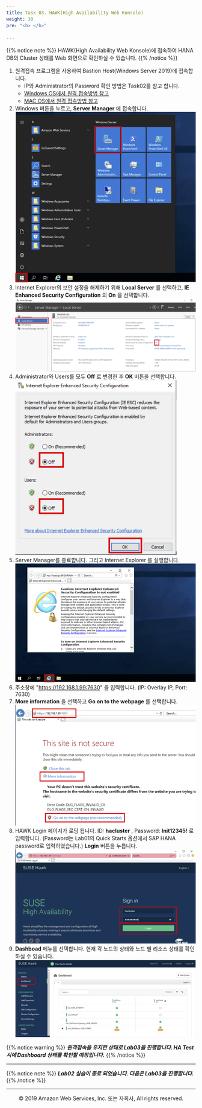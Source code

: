 ```yaml
---
title: Task 03. HAWK(High Availability Web Konsole)
weight: 30
pre: "<b> </b>"

---
```


{{% notice note %}}
HAWK(High Availability Web Konsole)에 접속하여 HANA DB의 Cluster 상태를  Web 화면으로 확인하실 수 있습니다.
{{% /notice %}}

1. 원격접속 프로그램을 사용하여 Bastion Host(Windows Server 2019)에 접속합니다.
    * IP와 Administrator의 Password 확인 방법은 Task02를 참고 합니다.
    * [Windows OS에서 원격 접속방법 참고](https://www.soft2000.com/12664)
    * [MAC OS에서 원격 접속방법 참고](https://kimsungjin.tistory.com/227)
2. Windows 버튼을 누르고, **Server Manager** 에 접속합니다.
![image04-01](images/04-01.png)
3. Internet Explorer의 보안 설정을 해제하기 위해 **Local Server** 를 선택하고, **IE Enhanced Security Configuration** 의 **On** 을 선택합니다.
![image04-02](images/04-02.png)
4. Administrator와 Users를 모두 **Off** 로 변경한 후 **OK** 버튼을 선택합니다.
![image04-03](images/04-03.png)
5. Server Manager를 종료합니다. 그리고 Internet Explorer 를 실행합니다.
![image04-04](images/04-04.png)
6. 주소창에 "https://192.168.1.99:7630" 을 입력합니다. (IP: Overlay IP, Port: 7630)
7. **More information** 을 선택하고 **Go on to the webpage** 를  선택합니다.
![image04-05](images/04-05.png)
8. HAWK Login 페이지가 로딩 됩니다. ID: **hacluster** , Password: **Init12345!** 로 입력합니다. (Password는 Lab01의 Quick Starts 옵션에서 SAP HANA password로 입력하였습니다.) **Login** 버튼을 누릅니다.
![image04-06](images/04-06.png)
9. **Dashboad** 메뉴를 선택합니다. 현재 각 노드의 상태와 노드 별 리소스 상태를 확인하실 수 있습니다.
![image04-07](images/04-07.png)

{{% notice warning %}}
***원격접속을 유지한 상태로 Lab03을 진행합니다. HA Test시에 Dashboard 상태를 확인할 예정입니다.***
{{% /notice %}}

---

{{% notice note %}}
***Lab02 실습이 종료 되었습니다. 다음은 Lab03을 진행합니다.***
{{% /notice %}}

---
<p align="center">
© 2019 Amazon Web Services, Inc. 또는 자회사, All rights reserved.
</p>
